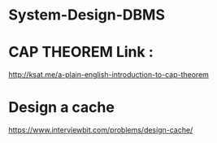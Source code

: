 # System-Design-DBMS
# CAP THEOREM Link :
   http://ksat.me/a-plain-english-introduction-to-cap-theorem
   
# Design a cache
  https://www.interviewbit.com/problems/design-cache/

